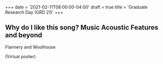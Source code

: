 +++
date = '2021-02-11T08:00:00-04:00'
draft = true
title = 'Graduate Research Day (GRD 21)'
+++

## Why do I like this song? Music Acoustic Features and beyond

Flannery and Woolhouse

(Virtual poster)
